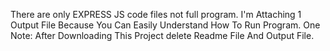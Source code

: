 There are only EXPRESS JS code files not full program.
I'm Attaching 1 Output File Because You Can Easily Understand How To Run Program.
One Note: After Downloading This Project delete Readme File And Output File.
